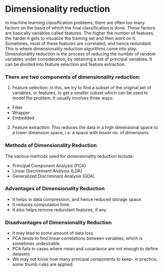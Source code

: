 # Dimensionality reduction
In machine learning classification problems, there are often too many factors on the basis of which the final classification is done. These factors are basically variables called features. The higher the number of features, the harder it gets to visualize the training set and then work on it. Sometimes, most of these features are correlated, and hence redundant. This is where dimensionality reduction algorithms come into play. Dimensionality reduction is the process of reducing the number of random variables under consideration, by obtaining a set of principal variables. It can be divided into feature selection and feature extraction.

### There are two components of dimensionality reduction:
1. Feature selection: In this, we try to find a subset of the original set of variables, or 
features, to get a smaller subset which can be used to model the problem. It usually 
involves three ways:

 * Filter
 * Wrapper
 * Embedded

2. Feature extraction: This reduces the data in a high dimensional space to a lower dimension
 space, i.e. a space with lesser no. of dimensions.
 
 ### Methods of Dimensionality Reduction
 The various methods used for dimensionality reduction include:

* Principal Component Analysis (PCA)
* Linear Discriminant Analysis (LDA)
* Generalized Discriminant Analysis (GDA)

### Advantages of Dimensionality Reduction
* It helps in data compression, and hence reduced storage space.
* It reduces computation time.
* It also helps remove redundant features, if any.

### Disadvantages of Dimensionality Reduction
* It may lead to some amount of data loss.
* PCA tends to find linear correlations between variables, which is sometimes undesirable.
* PCA fails in cases where mean and covariance are not enough to define datasets.
* We may not know how many principal components to keep- in practice, some thumb rules are applied.
